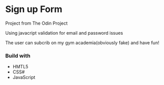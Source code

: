 <h1>Sign up Form </h1>
<p>Project from The Odin Project</p>
<p>Using javacript validation for email and password issues</p>
<p>The user can subcrib on my gym academia(obviously fake) and have fun!</p>
<h3>Build with</h3>
<ul>
  <li>HMTL5</li>
  <li>CSS#</li>
  <li>JavaScript</li>
</ul>
